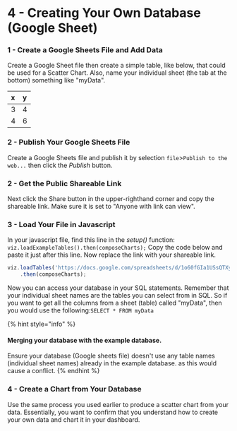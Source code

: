 # 4 - Creating Your Own Database \(Google Sheet\)

### 1 - Create a Google Sheets File and Add Data

Create a Google Sheet file then create a simple table, like below, that could be used for a Scatter Chart. Also, name your individual sheet \(the tab at the bottom\) something like "myData".

| x | y |
| :--- | :--- |
| 3 | 4 |
| 4 | 6 |

### 2 - Publish Your Google Sheets File

Create a Google Sheets file and publish it by selection `file`&gt;`Publish to the web...` then click the _Publish_ button. 

### 2 - Get the Public Shareable Link

Next click the Share button in the upper-righthand corner and copy the shareable link. Make sure it is set to "Anyone with link can view".

### 3 - Load Your File in Javascript

In your javascript file, find this line in the _setup\(\)_ function: `viz.loadExampleTables().then(composeCharts);` Copy the code below and paste it just after this line. Now replace the link with your shareable link.

```javascript
viz.loadTables('https://docs.google.com/spreadsheets/d/1o60fGIa1USsQTXyYc-Qh-eYQ2TlHaaEC_iSdzJ7WbD4/edit?usp=sharing')
    .then(composeCharts);
```

Now you can access your database in your SQL statements. Remember that your individual sheet names are the tables you can select from in SQL. So if you want to get all the columns from a sheet \(table\) called "myData", then you would use the following:`SELECT * FROM myData`

{% hint style="info" %}
#### Merging your database with the example database.

Ensure your database \(Google sheets file\) doesn't use any table names \(individual sheet names\) already in the example database. as this would cause a conflict.
{% endhint %}

### 4 - Create a Chart from Your Database

Use the same process you used earlier to produce a scatter chart from your data. Essentially, you want to confirm that you understand how to create your own data and chart it in your dashboard.

